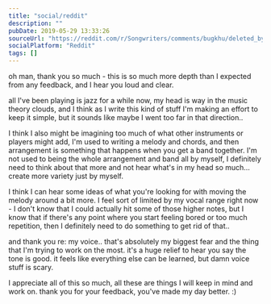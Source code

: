 ```yaml
---
title: "social/reddit"
description: ""
pubDate: 2019-05-29 13:33:26
sourceUrl: "https://reddit.com/r/Songwriters/comments/bugkhu/deleted_by_user/epctx29/"
socialPlatform: "Reddit"
tags: []
---
```


oh man, thank you so much - this is so much more depth than I expected from any feedback, and I hear you loud and clear.

all I've been playing is jazz for a while now, my head is way in the music theory clouds, and I think as I write this kind of stuff I'm making an effort to keep it simple, but it sounds like maybe I went too far in that direction..

I think I also might be imagining too much of what other instruments or players might add, I'm used to writing a melody and chords, and then arrangement is something that happens when you get a band together. I'm not used to being the whole arrangement and band all by myself, I definitely need to think about that more and not hear what's in my head so much... create more variety just by myself.

I think I can hear some ideas of what you're looking for with moving the melody around a bit more. I feel sort of limited by my vocal range right now - I don't know that I could actually hit some of those higher notes, but I know that if there's any point where you start feeling bored or too much repetition, then I definitely need to do something to get rid of that..

and thank you re: my voice.. that's absolutely my biggest fear and the thing that I'm trying to work on the most. it's a huge relief to hear you say the tone is good. it feels like everything else can be learned, but damn voice stuff is scary.

I appreciate all of this so much, all these are things I will keep in mind and work on. thank you for your feedback, you've made my day better. :)
